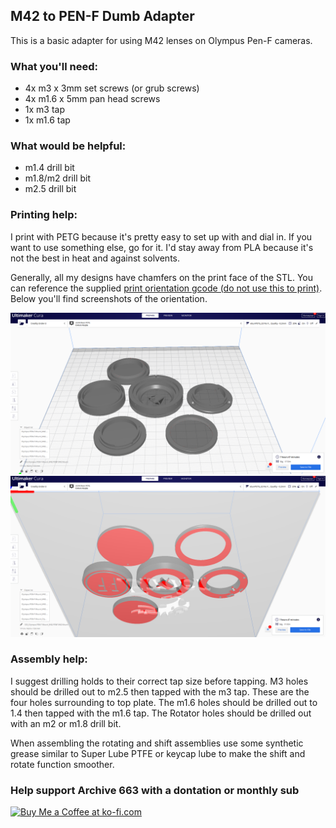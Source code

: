 
## M42 to PEN-F Dumb Adapter

This is a basic adapter for using M42 lenses on Olympus Pen-F cameras.

### What you'll need:
- 4x m3 x 3mm set screws (or grub screws)
- 4x m1.6 x 5mm pan head screws
- 1x m3 tap
- 1x m1.6 tap

### What would be helpful:
- m1.4 drill bit
- m1.8/m2 drill bit
- m2.5 drill bit

### Printing help:
I print with PETG because it's pretty easy to set up with and dial in. If you want to use something else, go for it. I'd stay away from PLA because it's not the best in heat and against solvents. 

Generally, all my designs have chamfers on the print face of the STL. You can reference the supplied [print orientation gcode (do not use this to print)](https://github.com/Archive-663/lensAdapters/blob/main/Olympus%20PEN-F/DUMB/M42-PENF-DUMB/ASSETS/dumbPenfM42printOrientation.gcode). Below you'll find screenshots of the orientation. 

![printOrientation001](https://github.com/Archive-663/lensAdapters/blob/main/Olympus%20PEN-F/DUMB/M42-PENF-DUMB/ASSETS/dumbPenfM42printOrientation001.png)
![printOrientation002](https://github.com/Archive-663/lensAdapters/blob/main/Olympus%20PEN-F/DUMB/M42-PENF-DUMB/ASSETS/dumbPenfM42printOrientation002.png)

### Assembly help:
I suggest drilling holds to their correct tap size before tapping. M3 holes should be drilled out to m2.5 then tapped with the m3 tap. These are the four holes surrounding to top plate. The m1.6 holes should be drilled out to 1.4 then tapped with the m1.6 tap. The Rotator holes should be drilled out with an m2 or m1.8 drill bit.

When assembling the rotating and shift assemblies use some synthetic grease similar to Super Lube PTFE or keycap lube to make the shift and rotate function smoother. 

### Help support Archive 663 with a dontation or monthly sub
<a href='https://ko-fi.com/P5P3MHMSF' target='_blank'><img height='36' style='border:0px;height:36px;' src='https://storage.ko-fi.com/cdn/kofi2.png?v=3' border='0' alt='Buy Me a Coffee at ko-fi.com' /></a>
